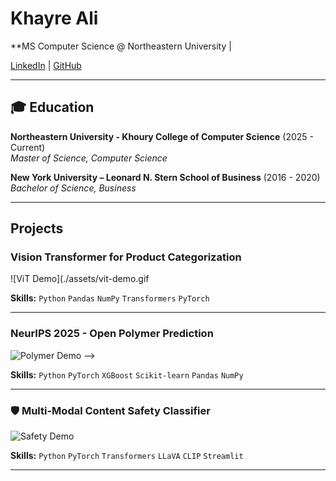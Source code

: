 # Khayre Ali

**MS Computer Science @ Northeastern University |

[LinkedIn](https://linkedin.com/in/khayreali/) | [GitHub](https://github.com/khayreali)

---

## 🎓 Education

**Northeastern University - Khoury College of Computer Science** (2025 - Current)  
*Master of Science, Computer Science*

**New York University – Leonard N. Stern School of Business** (2016 - 2020)  
*Bachelor of Science, Business*

---

## Projects

### Vision Transformer for Product Categorization
![ViT Demo](./assets/vit-demo.gif

**Skills:** `Python` `Pandas` `NumPy` `Transformers` `PyTorch`

---

### NeurIPS 2025 - Open Polymer Prediction
![Polymer Demo](./assets/polymer-demo.gif) -->

**Skills:** `Python` `PyTorch` `XGBoost` `Scikit-learn` `Pandas` `NumPy`

---

### 🛡️ Multi-Modal Content Safety Classifier
![Safety Demo](./assets/safety-demo.gif)

**Skills:** `Python` `PyTorch` `Transformers` `LLaVA` `CLIP` `Streamlit`

---
